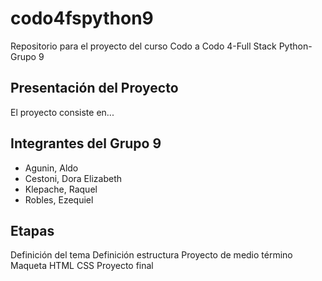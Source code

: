 # codo4fspython9
Repositorio para el proyecto del curso Codo a Codo 4-Full Stack Python-Grupo 9

## Presentación del Proyecto
El proyecto consiste en...

## Integrantes del Grupo 9
<ul>
<li>Agunin, Aldo</li>
<li>Cestoni, Dora Elizabeth</li>
<li>Klepache, Raquel</li>
<li>Robles, Ezequiel</li>
</ul>

## Etapas
  Definición del tema
  Definición estructura
  Proyecto de medio término
    Maqueta
    HTML
    CSS
  Proyecto final
